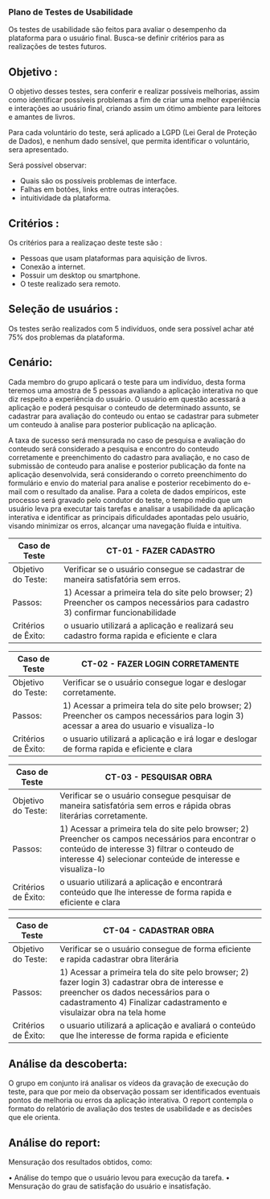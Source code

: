 ### Plano de Testes de Usabilidade

Os testes de usabilidade são feitos para avaliar o desempenho da plataforma para o usuário final.
Busca-se definir critérios para as realizações de testes futuros.

## Objetivo : 
O objetivo desses testes, sera conferir e realizar possíveis melhorias, assim como identificar possíveis problemas a fim de criar uma melhor experiência e interações ao usuário final, criando assim um ótimo ambiente para leitores e amantes de livros.

Para cada voluntário do teste, será aplicado a LGPD (Lei Geral de Proteção de Dados), e nenhum dado sensível, que permita identificar o voluntário, sera apresentado.

Será possível observar: 
* Quais são os possíveis problemas de interface.
* Falhas em botões, links entre outras interações.
* intuitividade da plataforma. 


## Critérios : 

Os critérios para a realizaçao deste teste são : 

* Pessoas que usam plataformas para aquisição de livros.
* Conexão a internet.
* Possuir um desktop ou smartphone.
* O teste realizado sera remoto.

## Seleção de usuários : 
Os testes serão realizados com 5 indivíduos, onde sera possível achar até 75% dos problemas da plataforma.

## Cenário:

Cada membro do grupo aplicará o teste para um indivíduo, desta forma teremos uma amostra de 5 pessoas avaliando a aplicação interativa no que diz respeito a experiência do usuário. O usuário em questão acessará a aplicação e poderá pesquisar o conteudo de determinado assunto, se cadastrar para avaliação do conteudo ou entao se cadastrar para submeter um conteudo à analise para posterior publicação na aplicação.

A taxa de sucesso será mensurada no caso de pesquisa e avaliação do conteudo será considerado a pesquisa e encontro do conteudo corretamente e preenchimento do cadastro para avaliação, e no caso de submissão de conteudo para analise e posterior publicação da fonte na aplicação desenvolvida, será considerando o correto preenchimento do formulário e envio do material para analise e posterior recebimento do e-mail com o resultado da analise. Para a coleta de dados empíricos, este processo será gravado pelo condutor do teste, o tempo médio que um usuário leva pra executar tais tarefas e analisar a usabilidade da aplicação interativa e identificar as principais dificuldades apontadas pelo usuário, visando minimizar os erros, alcançar uma navegação fluída e intuitiva.



|  **Caso de Teste**  |  **CT-01  - FAZER CADASTRO**                                                                              |
|--|--|
| Objetivo do Teste:   | Verificar se o usuário consegue se cadastrar de maneira satisfatória sem erros.                   | 
| Passos:              | 1) Acessar a primeira tela do site pelo browser; 2) Preencher os campos necessários para cadastro 3) confirmar funcionabilidade  |
| Critérios de Êxito:  | o usuario utilizará a aplicação e realizará seu cadastro forma rapida e eficiente e clara

|  **Caso de Teste**  |  **CT-02  - FAZER LOGIN CORRETAMENTE**                                                                             
|--|--|
| Objetivo do Teste:   | Verificar se o usuário consegue  logar e deslogar corretamente.                   | 
| Passos:              | 1) Acessar a primeira tela do site pelo browser; 2) Preencher os campos necessários para login 3) acessar a area do usuario e visualiza-lo  |
| Critérios de Êxito:  | o usuario utilizará a aplicação e irá logar e deslogar de forma rapida e eficiente e clara  


|  **Caso de Teste**  |  **CT-03  - PESQUISAR OBRA**                                                                              |
|--|--|
| Objetivo do Teste:   | Verificar se o usuário consegue pesquisar de maneira satisfatória sem erros e rápida obras literárias corretamente.                   | 
| Passos:              | 1) Acessar a primeira tela do site pelo browser; 2) Preencher os campos necessários para encontrar o conteúdo de interesse 3) filtrar o conteudo de interesse 4) selecionar conteúde de interesse e visualiza-lo  |
| Critérios de Êxito:  | o usuario utilizará a aplicação e encontrará conteúdo que lhe interesse de forma rapida e eficiente e clara   


|  **Caso de Teste**  |  **CT-04  -  CADASTRAR OBRA**                                                                              |
|--|--|
| Objetivo do Teste:   | Verificar se o usuário consegue de forma eficiente e rapida  cadastrar  obra literária               | 
| Passos:              | 1) Acessar a primeira tela do site pelo browser; 2) fazer login 3) cadastrar obra de  interesse e preencher os dados necessários para o cadastramento 4) Finalizar cadastramento e visulaizar obra na tela home |
| Critérios de Êxito:  | o usuario utilizará a aplicação e avaliará o  conteúdo que lhe interesse de forma rapida e eficiente                                |


## Análise da descoberta:

O grupo em conjunto irá analisar os vídeos da gravação de execução do teste, para que por meio da observação possam ser identificados eventuais pontos de melhoria ou erros da aplicação interativa. O report contempla o formato do relatório de avaliação dos testes de usabilidade e as decisões que ele orienta.


## Análise do report:

Mensuração dos resultados obtidos, como:

• Análise do tempo que o usuário levou para execução da tarefa. • Mensuração do grau de satisfação do usuário e insatisfação.



